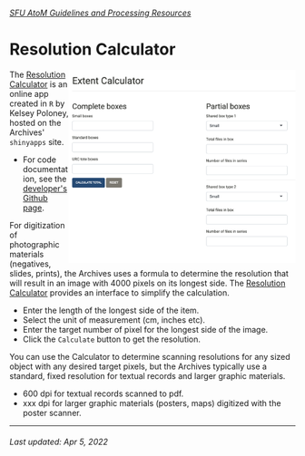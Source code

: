###### [SFU AtoM Guidelines and Processing Resources](../README.md)

# Resolution Calculator
<img align="right" width="400" src="../screenshots/extent-calculator.png">

The [Resolution Calculator](https://sfuarchives.shinyapps.io/resolution_calculator/) is an online app created in `R` by Kelsey Poloney, hosted on the Archives' `shinyapps` site.
- For code documentation, see the [developer's Github page](https://github.com/kpoloney/resolution_calculator).

For digitization of photographic materials (negatives, slides, prints), the Archives uses a formula to determine the resolution that will result in an image with 4000 pixels on its longest side. The [Resolution Calculator](https://sfuarchives.shinyapps.io/resolution_calculator/) provides an interface to simplify the calculation.
- Enter the length of the longest side of the item.
- Select the unit of measurement (cm, inches etc).
- Enter the target number of pixel for the longest side of the image.
- Click the `Calculate` button to get the resolution.

You can use the Calculator to determine scanning resolutions for any sized object with any desired target pixels, but the Archives typically use a standard, fixed resolution for textual records and larger graphic materials.
- 600 dpi for textual records scanned to pdf.
- xxx dpi for larger graphic materials (posters, maps) digitized with the poster scanner.

---
###### Last updated: Apr 5, 2022
